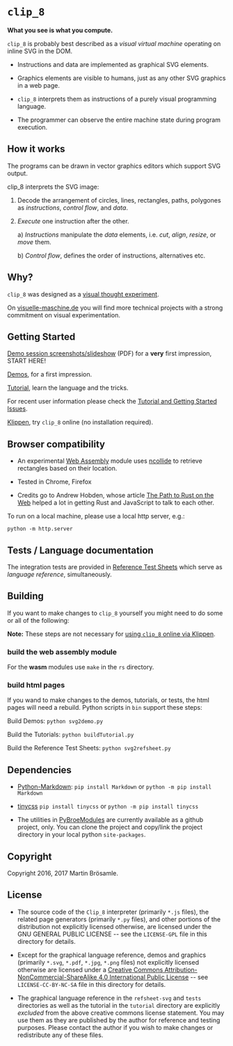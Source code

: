 
`clip_8`
========

**What you see is what you compute.**

`clip_8` is probably best described as a _visual virtual machine_ operating on inline SVG in the DOM.

+ Instructions and data are implemented as graphical SVG elements.

+ Graphics elements are visible to humans, just as any other SVG graphics in a web page.

+ `clip_8` interprets them as instructions of a purely visual programming language.

+ The programmer can observe the entire machine state during program execution.


How it works
------------

The programs can be drawn in vector graphics editors which support SVG output.

clip_8 interprets the SVG image:

1. Decode the arrangement of circles, lines, rectangles, paths, polygones as _instructions_, _control flow_, and _data_.

2. _Execute_ one instruction after the other.

    a) _Instructions_ manipulate the _data_ elements, i.e. _cut_, _align_, _resize_, or _move_ them.

    b) _Control flow_, defines the order of instructions, alternatives etc.


Why?
----

`clip_8` was designed as a [visual thought experiment](https://github.com/broesamle/clip8_materials/blob/master/visual-thought-experiments.md).

On [visuelle-maschine.de](https://visuelle-maschine.de/index-en.html)
you will find more technical projects with a strong commitment on visual experimentation.


Getting Started
---------------

[Demo session screenshots/slideshow](https://github.com/broesamle/clip8_materials/raw/master/demo-session-screenshots.pdf) (PDF) for a **very** first impression, START HERE!

[Demos](https://broesamle.github.io/clip_8/demos/), for a first impression.

[Tutorial](https://broesamle.github.io/clip_8/tutorial/), learn the language and the tricks.

For recent user information please check the [Tutorial and Getting Started Issues](https://github.com/broesamle/clip_8/labels/Tutorial%20%2B%20Getting%20Started).

[Klippen](https://broesamle.github.io/clip_8/tutorial/klippen.html), try `clip_8` online (no installation required).


Browser compatibility
---------------------

+ An experimental [Web Assembly](http://webassembly.org/) module uses [ncollide](http://ncollide.org/) to retrieve rectangles based on their location.

+ Tested in Chrome, Firefox

+ Credits go to Andrew Hobden, whose article [The Path to Rust on the Web](http://asquera.de/blog/2017-04-10/the-path-to-rust-on-the-web/) helped a lot in getting Rust and JavaScript to talk to each other.

To run on a local machine, please use a local http server, e.g.:

```
python -m http.server
```


Tests / Language documentation
------------------------------

The integration tests are provided in [Reference Test Sheets](https://broesamle.github.io/clip_8/tests/) which serve as _language reference_, simultaneously.


Building
--------

If you want to make changes to `clip_8` yourself you might need to do some or all of the following:

**Note:** These steps are not necessary for [using `clip_8` online via Klippen](https://broesamle.github.io/clip_8/tutorial/klippen.html).


### build the web assembly module

For the **wasm** modules use `make` in the `rs` directory.

### build html pages

If you wand to make changes to the demos, tutorials, or tests, the html pages will need a rebuild. Python scripts in `bin` support these steps:

Build Demos: `python svg2demo.py`

Build the Tutorials: `python buildTutorial.py`

Build the Reference Test Sheets: `python svg2refsheet.py`


Dependencies
------------

+ [Python-Markdown](http://pythonhosted.org/Markdown/):
`pip install Markdown` or `python -m pip install Markdown`

+ [tinycss](https://pypi.org/project/tinycss/)
`pip install tinycss` or `python -m pip install tinycss`

+ The utilities in [PyBroeModules](https://github.com/broesamle/PyBroeModules) are currently available as a github project, only. You can clone the project and copy/link the project directory in your local python `site-packages`.


Copyright
---------

Copyright 2016, 2017 Martin Brösamle.


License
-------

+ The source code of the `Clip_8` interpreter (primarily `*.js` files), the related page generators (primarily `*.py` files), and other portions of the distribution not explicitly licensed otherwise, are licensed under the GNU GENERAL PUBLIC LICENSE -- see the `LICENSE-GPL` file in this directory for details.

+ Except for the graphical language reference, demos and graphics (primarily `*.svg`, `*.pdf`, `*.jpg`, `*.png` files) not explicitly licensed otherwise are licensed under a [Creative Commons Attribution-NonCommercial-ShareAlike 4.0 International Public License](https://creativecommons.org/licenses/by-nc-sa/4.0/legalcode) -- see `LICENSE-CC-BY-NC-SA` file in this directory for details.

+ The graphical language reference in the `refsheet-svg` and `tests` directories as well as the tutorial in the `tutorial` directory are explicitly *excluded* from the above creative commons license statement. You may use them as they are published by the author for
reference and testing purposes. Please contact the author if you wish to make changes or redistribute any of these files.

